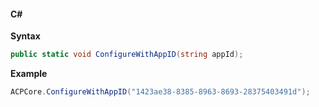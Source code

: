#### C#

**Syntax**

```csharp
public static void ConfigureWithAppID(string appId);
```

**Example**

```csharp
ACPCore.ConfigureWithAppID("1423ae38-8385-8963-8693-28375403491d");
```